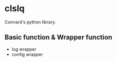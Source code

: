 # clslq

Connard's python library.

## Basic function & Wrapper function

* log wrapper
* config wrapper